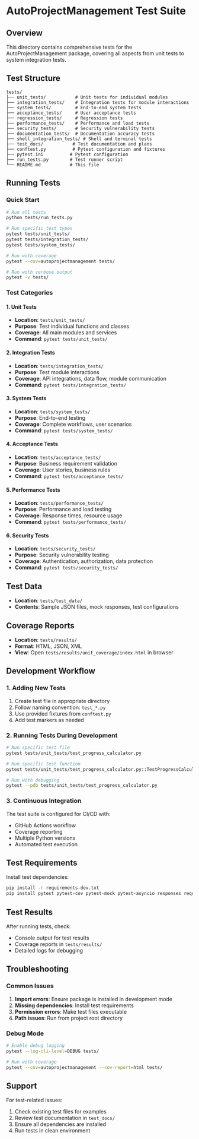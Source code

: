# AutoProjectManagement Test Suite

## Overview
This directory contains comprehensive tests for the AutoProjectManagement package, covering all aspects from unit tests to system integration tests.

## Test Structure
```
tests/
├── unit_tests/           # Unit tests for individual modules
├── integration_tests/    # Integration tests for module interactions
├── system_tests/         # End-to-end system tests
├── acceptance_tests/     # User acceptance tests
├── regression_tests/     # Regression tests
├── performance_tests/    # Performance and load tests
├── security_tests/       # Security vulnerability tests
├── documentation_tests/  # Documentation accuracy tests
├── shell_integration_tests/ # Shell and terminal tests
├── test_docs/           # Test documentation and plans
├── conftest.py          # Pytest configuration and fixtures
├── pytest.ini          # Pytest configuration
├── run_tests.py        # Test runner script
└── README.md           # This file
```

## Running Tests

### Quick Start
```bash
# Run all tests
python tests/run_tests.py

# Run specific test types
pytest tests/unit_tests/
pytest tests/integration_tests/
pytest tests/system_tests/

# Run with coverage
pytest --cov=autoprojectmanagement tests/

# Run with verbose output
pytest -v tests/
```

### Test Categories

#### 1. Unit Tests
- **Location**: `tests/unit_tests/`
- **Purpose**: Test individual functions and classes
- **Coverage**: All main modules and services
- **Command**: `pytest tests/unit_tests/`

#### 2. Integration Tests
- **Location**: `tests/integration_tests/`
- **Purpose**: Test module interactions
- **Coverage**: API integrations, data flow, module communication
- **Command**: `pytest tests/integration_tests/`

#### 3. System Tests
- **Location**: `tests/system_tests/`
- **Purpose**: End-to-end testing
- **Coverage**: Complete workflows, user scenarios
- **Command**: `pytest tests/system_tests/`

#### 4. Acceptance Tests
- **Location**: `tests/acceptance_tests/`
- **Purpose**: Business requirement validation
- **Coverage**: User stories, business rules
- **Command**: `pytest tests/acceptance_tests/`

#### 5. Performance Tests
- **Location**: `tests/performance_tests/`
- **Purpose**: Performance and load testing
- **Coverage**: Response times, resource usage
- **Command**: `pytest tests/performance_tests/`

#### 6. Security Tests
- **Location**: `tests/security_tests/`
- **Purpose**: Security vulnerability testing
- **Coverage**: Authentication, authorization, data protection
- **Command**: `pytest tests/security_tests/`

## Test Data
- **Location**: `tests/test_data/`
- **Contents**: Sample JSON files, mock responses, test configurations

## Coverage Reports
- **Location**: `tests/results/`
- **Format**: HTML, JSON, XML
- **View**: Open `tests/results/unit_coverage/index.html` in browser

## Development Workflow

### 1. Adding New Tests
1. Create test file in appropriate directory
2. Follow naming convention: `test_*.py`
3. Use provided fixtures from `conftest.py`
4. Add test markers as needed

### 2. Running Tests During Development
```bash
# Run specific test file
pytest tests/unit_tests/test_progress_calculator.py

# Run specific test function
pytest tests/unit_tests/test_progress_calculator.py::TestProgressCalculator::test_calculate_from_json

# Run with debugging
pytest --pdb tests/unit_tests/test_progress_calculator.py
```

### 3. Continuous Integration
The test suite is configured for CI/CD with:
- GitHub Actions workflow
- Coverage reporting
- Multiple Python versions
- Automated test execution

## Test Requirements
Install test dependencies:
```bash
pip install -r requirements-dev.txt
pip install pytest pytest-cov pytest-mock pytest-asyncio responses requests-mock
```

## Test Results
After running tests, check:
- Console output for test results
- Coverage reports in `tests/results/`
- Detailed logs for debugging

## Troubleshooting

### Common Issues
1. **Import errors**: Ensure package is installed in development mode
2. **Missing dependencies**: Install test requirements
3. **Permission errors**: Make test files executable
4. **Path issues**: Run from project root directory

### Debug Mode
```bash
# Enable debug logging
pytest --log-cli-level=DEBUG tests/

# Run with coverage
pytest --cov=autoprojectmanagement --cov-report=html tests/
```

## Support
For test-related issues:
1. Check existing test files for examples
2. Review test documentation in `test_docs/`
3. Ensure all dependencies are installed
4. Run tests in clean environment
